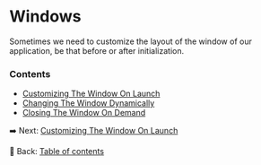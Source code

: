 # Windows

Sometimes we need to customize the layout of the window of our application, be that before or after initialization.

### Contents
  - [Customizing The Window On Launch](./customizing_the_window_on_launch.md)
  - [Changing The Window Dynamically](./changing_the_window_dynamically.md)
  - [Closing The Window On Demand](./closing_the_window_on_demand.md)

:arrow_right: Next: [Customizing The Window On Launch](./customizing_the_window_on_launch.md)

:blue_book: Back: [Table of contents](./../README.md)
